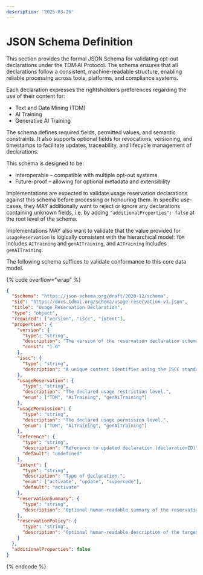 ```yaml
---
description: '2025-03-26'
---
```


# JSON Schema Definition

This section provides the formal JSON Schema for validating opt-out declarations under the TDM·AI Protocol. The schema ensures that all declarations follow a consistent, machine-readable structure, enabling reliable processing across tools, platforms, and compliance systems.

Each declaration expresses the rightsholder’s preferences regarding the use of their content for:

* Text and Data Mining (TDM)
* AI Training
* Generative AI Training

The schema defines required fields, permitted values, and semantic constraints. It also supports optional fields for revocations, versioning, and timestamps to facilitate updates, traceability, and lifecycle management of declarations.

This schema is designed to be:

* Interoperable – compatible with multiple opt-out systems
* Future-proof – allowing for optional metadata and extensibility

Implementations are expected to validate usage reservation declarations against this schema before processing or honouring them. In specific use-cases, they MAY additionally want to reject or ignore any declarations containing unknown fields, i.e. by adding `"additionalProperties": false` at the root level of the schema.

Implementations MAY also want to validate that the value provided for `usageReservation` is logically consistent with the hierarchical model: `TDM` includes `AITraining` and `genAITraining`, and `AITraining` includes `genAITraining`.

The following schema suffices to validate conformance to this core data model.

{% code overflow="wrap" %}
```json
{
  "$schema": "https://json-schema.org/draft/2020-12/schema",
  "$id": "https://docs.tdmai.org/schema/usage-reservation-v1.json",
  "title": "Usage Reservation Declaration",
  "type": "object",
  "required": ["version", "iscc", "intent"],
  "properties": {
    "version": {
      "type": "string",
      "description": "The version of the reservation declaration schema.",
      "const": "1.0"
    },
    "iscc": {
      "type": "string",
      "description": "A unique content identifier using the ISCC standard (ISO 24138:2024)."
    },
    "usageReservation": {
      "type": "string",
      "description": "The declared usage restriction level.",
      "enum": ["TDM", "AiTraining", "genAiTraining"]
    },
    "usagePermission": {
      "type": "string",
      "description": "The declared usage permission level.",
      "enum": ["TDM", "AiTraining", "genAiTraining"]
    },
    "reference": {
      "type": "string",
      "description": "Reference to updated declaration (declarationID)",
      "default": "undefined"
    },
    "intent": {
      "type": "string",
      "description": "Type of declaration.",
      "enum": ["activate", "update", "supercede"],
      "default": "activate"
    },
    "reservationSummary": {
      "type": "string",
      "description": "Optional human-readable summary of the reservation."
    },
    "reservationPolicy": {
      "type": "string",
      "description": "Optional human-readable description of the targeted compliance regime."
    }
  },
  "additionalProperties": false
}

```
{% endcode %}
